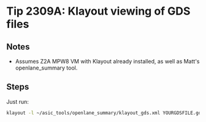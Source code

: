 # Tip 2309A: Klayout viewing of GDS files

## Notes

*   Assumes Z2A MPW8 VM with Klayout already installed, as well as Matt's openlane_summary tool.

## Steps

Just run:
```bash
klayout -l ~/asic_tools/openlane_summary/klayout_gds.xml YOURGDSFILE.gds
```
